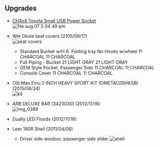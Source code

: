 ## Upgrades

- [CH4x4 Toyota Small USB Power Socket](https://www.amazon.com/gp/product/B00TEICVHY/ref=oh_aui_detailpage_o00_s00?ie=UTF8&psc=1)  
![file aug 07 5 04 49 pm](https://cloud.githubusercontent.com/assets/325813/17466007/f3e48352-5cc1-11e6-90cc-c367e3ced5e9.jpeg)
- Wet Okole seat covers (2105/09/17)  
![seat covers](https://cloud.githubusercontent.com/assets/325813/16988239/f7444b5a-4e4c-11e6-90a7-b525f985aee7.JPG)  
  - Standard Bucket w/H.R. Folding tray No Hooks w/wheel	11 CHARCOAL	11 CHARCOAL 	
  - Full Piping - Bucket	21 LIGHT GRAY	21 LIGHT GRAY	 
  - OEM Style Pocket, Passenger Side	11 CHARCOAL	11 CHARCOAL	 
  - Console Cover	11 CHARCOAL	11 CHARCOAL  

- Old Man Emu 2 INCH HEAVY SPORT KIT (OMETAC05HKSB) (2015/06/24)  
![kit](https://cloud.githubusercontent.com/assets/325813/8370346/c667b9b0-1b83-11e5-84fe-7668781f59fb.PNG)

- ARB DELUXE BAR (3423030) (2012/11/16)  
![img_0388](https://cloud.githubusercontent.com/assets/325813/8370593/1eb913f4-1b87-11e5-820e-55283e075aa6.jpg)

- Dually LED Floods (2012/11/16)

- Leer 180R Shell (2011/04/06)  
  - Driver side windoor, passenger side slider
![shell](https://lh3.googleusercontent.com/-8FRqFBXP_MU/TdHYKa7zTpI/AAAAAAAASic/ODByVZvjSVc/s800/DSC_44660.jpg)
